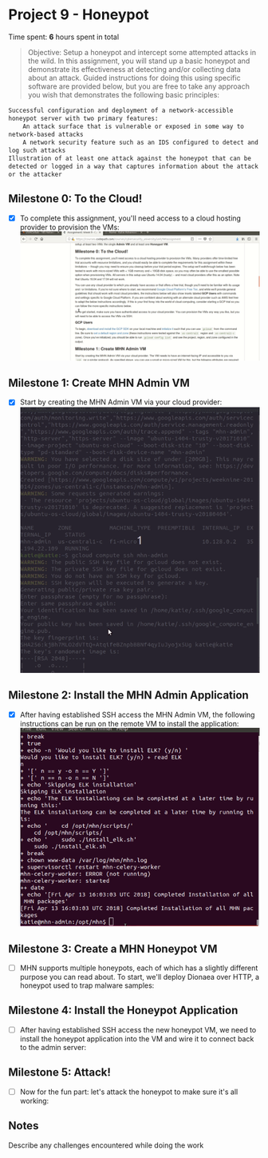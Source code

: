 # Project 9 - Honeypot

Time spent: **6** hours spent in total

> Objective: Setup a honeypot and intercept some attempted attacks in the wild.
In this assignment, you will stand up a basic honeypot and demonstrate its effectiveness at detecting and/or collecting data about an attack. Guided instructions for doing this using specific software are provided below, but you are free to take any approach you wish that demonstrates the following basic principles:

    Successful configuration and deployment of a network-accessible honeypot server with two primary features:
        An attack surface that is vulnerable or exposed in some way to network-based attacks
        A network security feature such as an IDS configured to detect and log such attacks
    Illustration of at least one attack against the honeypot that can be detected or logged in a way that captures information about the attack or the attacker


## Milestone 0: To the Cloud!

- [x] To complete this assignment, you'll need access to a cloud hosting provider to provision the VMs: <img src='Milestone-0.gif' title='Milestone 0' width='' alt='' />


## Milestone 1: Create MHN Admin VM

- [x] Start by creating the MHN Admin VM via your cloud provider: <img src='Milestone-1.gif' title='Milestone 1' width='' alt='' />

## Milestone 2: Install the MHN Admin Application

- [x] After having established SSH access the MHN Admin VM, the following instructions can be run on the remote VM to install the application: <img src='Milestone-2.gif' title='Milestone 2' width='' alt='' />

## Milestone 3: Create a MHN Honeypot VM

- [ ] MHN supports multiple honeypots, each of which has a slightly different purpose you can read about. To start, we'll deploy Dionaea over HTTP, a honeypot used to trap malware samples:

## Milestone 4: Install the Honeypot Application

- [ ] After having established SSH access the new honeypot VM, we need to install the honeypot application into the VM and wire it to connect back to the admin server:

## Milestone 5: Attack!

- [ ] Now for the fun part: let's attack the honeypot to make sure it's all working:

## Notes

Describe any challenges encountered while doing the work
